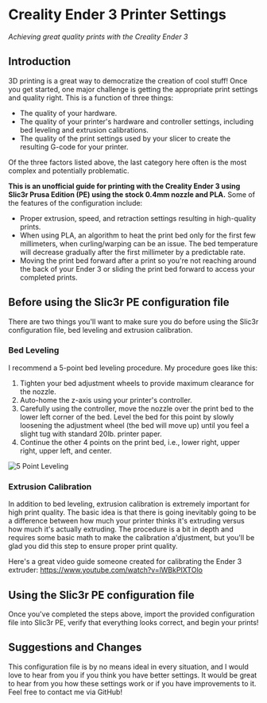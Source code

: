 # Creality Ender 3 Printer Settings
*Achieving great quality prints with the Creality Ender 3*

## Introduction
3D printing is a great way to democratize the creation of cool stuff! Once you get started, one major challenge is getting the appropriate print settings and quality right. This is a function of three things:

- The quality of your hardware.
- The quality of your printer's hardware and controller settings, including bed leveling and extrusion calibrations.
- The quality of the print settings used by your slicer to create the resulting G-code for your printer.

Of the three factors listed above, the last category here often is the most complex and potentially problematic.

**This is an unofficial guide for printing with the Creality Ender 3 using Slic3r Prusa Edition (PE) using the stock 0.4mm nozzle and PLA.** Some of the features of the configuration include:

- Proper extrusion, speed, and retraction settings resulting in high-quality prints.
- When using PLA, an algorithm to heat the print bed only for the first few millimeters, when curling/warping can be an issue. The bed temperature will decrease gradually after the first millimeter by a predictable rate.
- Moving the print bed forward after a print so you're not reaching around the back of your Ender 3 or sliding the print bed forward to access your completed prints.

## Before using the Slic3r PE configuration file

There are two things you'll want to make sure you do before using the Slic3r configuration file, bed leveling and extrusion calibration.

### Bed Leveling

I recommend a 5-point bed leveling procedure. My procedure goes like this:

1. Tighten your bed adjustment wheels to provide maximum clearance for the nozzle.
1. Auto-home the z-axis using your printer's controller.
1. Carefully using the controller, move the nozzle over the print bed to the lower left corner of the bed. Level the bed for this point by slowly loosening the adjustment wheel (the bed will move up) until you feel a slight tug with standard 20lb. printer paper.
1. Continue the other 4 points on the print bed, i.e., lower right, upper right, upper left, and center.

![5 Point Leveling](https://cdn.thingiverse.com/renders/2a/51/7d/f6/22/18c306208e1527c0a5ba9f1ea7bc6678_preview_featured.jpg "5 Point Leveling")

### Extrusion Calibration

In addition to bed leveling, extrusion calibration is extremely important for high print quality. The basic idea is that there is going inevitably going to be a difference between how much your printer thinks it's extruding versus how much it's actually extruding. The procedure is a bit in depth and requires some basic math to make the calibration a'djustment, but you'll be glad you did this step to ensure proper print quality.

Here's a great video guide someone created for calibrating the Ender 3 extruder:
https://www.youtube.com/watch?v=lWBkPIXTOlo

## Using the Slic3r PE configuration file

Once you've completed the steps above, import the provided configuration file into Slic3r PE, verify that everything looks correct, and begin your prints!

## Suggestions and Changes

This configuration file is by no means ideal in every situation, and I would love to hear from you if you think you have better settings. It would be great to hear from you how these settings work or if you have improvements to it. Feel free to contact me via GitHub!
